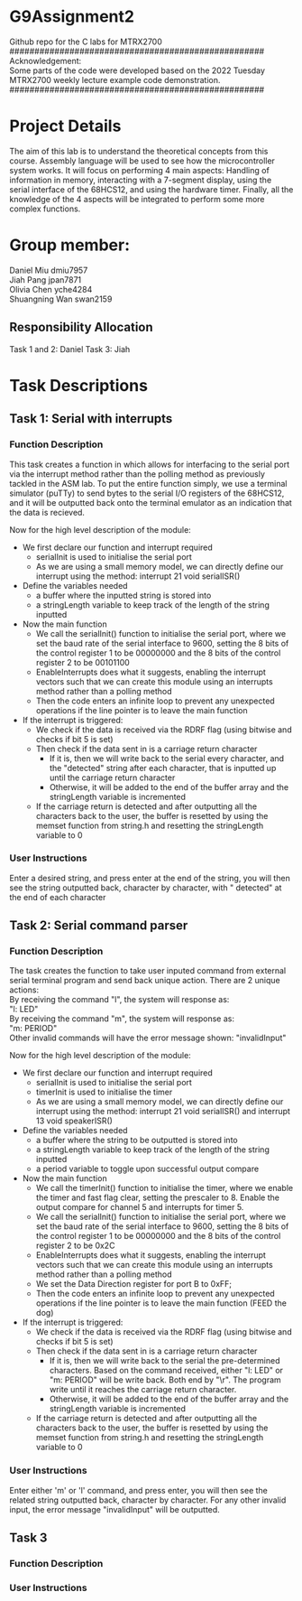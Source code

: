 # G9Assignment2
Github repo for the C labs for MTRX2700  
###################################################  
Acknowledgement:  
Some parts of the code were developed based on the 2022 Tuesday MTRX2700 weekly lecture example code demonstration.  
###################################################  

# Project Details

The aim of this lab is to understand the theoretical concepts from this course. Assembly language will be used to see how the microcontroller system works. It will focus on performing 4 main aspects: Handling of information in memory, interacting with a 7-segment display, using the serial interface of the 68HCS12, and using the hardware timer. Finally, all the knowledge of the 4 aspects will be integrated to perform some more complex functions.  

# Group member:

Daniel Miu         dmiu7957  
Jiah Pang          jpan7871  
Olivia Chen        yche4284  
Shuangning Wan     swan2159  

## Responsibility Allocation
Task 1 and 2: Daniel
Task 3: Jiah 

# Task Descriptions

## Task 1: Serial with interrupts
### Function Description
This task creates a function in which allows for interfacing to the serial port via the interrupt method rather than the polling method as previously tackled in the ASM lab. To put the entire function simply, we use a terminal simulator (puTTy) to send bytes to the serial I/O registers of the 68HCS12, and it will be outputted back onto the terminal emulator as an indication that the data is recieved.

Now for the high level description of the module:
- We first declare our function and interrupt required
    - serialInit is used to initialise the serial port
    - As we are using a small memory model, we can directly define our interrupt using the method: interrupt 21 void serialISR()
- Define the variables needed
    - a buffer where the inputted string is stored into
    - a stringLength variable to keep track of the length of the string inputted
- Now the main function
    - We call the serialInit() function to initialise the serial port, where we set the baud rate of the serial interface to 9600, setting the 8 bits of the control register 1 to be 00000000 and the 8 bits of the control register 2 to be 00101100
    - EnableInterrupts does what it suggests, enabling the interrupt vectors such that we can create this module using an interrupts method rather than a polling method
    - Then the code enters an infinite loop to prevent any unexpected operations if the line pointer is to leave the main function
- If the interrupt is triggered:
    - We check if the data is received via the RDRF flag (using bitwise and checks if bit 5 is set)
    - Then check if the data sent in is a carriage return character
        - If it is, then we will write back to the serial every character, and the "detected" string after each character, that is inputted up until the carriage return character
        - Otherwise, it will be added to the end of the buffer array and the stringLength variable is incremented
    - If the carriage return is detected and after outputting all the characters back to the user, the buffer is resetted by using the memset function from string.h and resetting the stringLength variable to 0
### User Instructions
Enter a desired string, and press enter at the end of the string, you will then see the string outputted back, character by character, with " detected" at the end of each character

## Task 2: Serial command parser
### Function Description
The task creates the function to take user inputed command from external serial terminal program  and send back unique action. There are 2 unique actions:  
By receiving the command "l",  the system will response as:   
"l: LED"  
By receiving the command "m",  the system will response as:   
"m: PERIOD"  
Other invalid commands will have the error message shown: "invalidInput"                                                               

Now for the high level description of the module:   
- We first declare our function and interrupt required
    - serialInit is used to initialise the serial port
    - timerInit is used to initialise the timer
    - As we are using a small memory model, we can directly define our interrupt using the method: interrupt 21 void serialISR() and interrupt 13 void speakerISR()
- Define the variables needed
    - a buffer where the string to be outputted is stored into
    - a stringLength variable to keep track of the length of the string inputted
    - a period variable to toggle upon successful output compare
- Now the main function
    - We call the timerInit() function to initialise the timer, where we enable the timer and fast flag clear, setting the prescaler to 8. Enable the output compare for channel 5 and interrupts for timer 5.
    - We call the serialInit() function to initialise the serial port, where we set the baud rate of the serial interface to 9600, setting the 8 bits of the control register 1 to be 00000000 and the 8 bits of the control register 2 to be 0x2C
    - EnableInterrupts does what it suggests, enabling the interrupt vectors such that we can create this module using an interrupts method rather than a polling method
    - We set the Data Direction register for port B to 0xFF;
    - Then the code enters an infinite loop to prevent any unexpected operations if the line pointer is to leave the main function (FEED the dog)
- If the interrupt is triggered:
    - We check if the data is received via the RDRF flag (using bitwise and checks if bit 5 is set)
    - Then check if the data sent in is a carriage return character
        - If it is, then we will write back to the serial the pre-determined characters. Based on the command received, either "l: LED" or "m: PERIOD" will be write back. Both end by "\r". The program write until it reaches the carriage return character.
        - Otherwise, it will be added to the end of the buffer array and the stringLength variable is incremented
    - If the carriage return is detected and after outputting all the characters back to the user, the buffer is resetted by using the memset function from string.h and resetting the stringLength variable to 0
### User Instructions
Enter either 'm' or 'l' command, and press enter, you will then see the related string outputted back, character by character.
For any other invalid input, the error message "invalidInput" will be outputted.

## Task 3
### Function Description

### User Instructions
